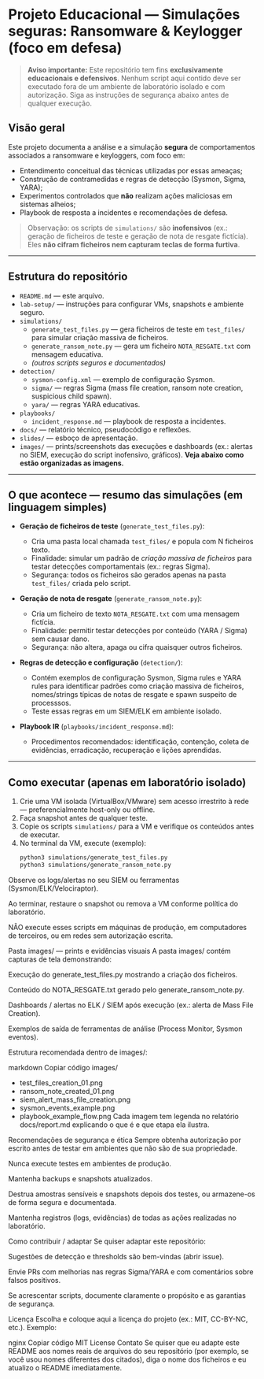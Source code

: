 # Projeto Educacional — Simulações seguras: Ransomware & Keylogger (foco em defesa)

> **Aviso importante:** Este repositório tem fins **exclusivamente educacionais e defensivos**. Nenhum script aqui contido deve ser executado fora de um ambiente de laboratório isolado e com autorização. Siga as instruções de segurança abaixo antes de qualquer execução.

## Visão geral
Este projeto documenta a análise e a simulação **segura** de comportamentos associados a ransomware e keyloggers, com foco em:
- Entendimento conceitual das técnicas utilizadas por essas ameaças;
- Construção de contramedidas e regras de detecção (Sysmon, Sigma, YARA);
- Experimentos controlados que **não** realizam ações maliciosas em sistemas alheios;
- Playbook de resposta a incidentes e recomendações de defesa.

> Observação: os scripts de `simulations/` são **inofensivos** (ex.: geração de ficheiros de teste e geração de nota de resgate fictícia). Eles **não cifram ficheiros nem capturam teclas de forma furtiva**.

---

## Estrutura do repositório
- `README.md` — este arquivo.
- `lab-setup/` — instruções para configurar VMs, snapshots e ambiente seguro.
- `simulations/`
  - `generate_test_files.py` — gera ficheiros de teste em `test_files/` para simular criação massiva de ficheiros.
  - `generate_ransom_note.py` — gera um ficheiro `NOTA_RESGATE.txt` com mensagem educativa.
  - *(outros scripts seguros e documentados)*
- `detection/`
  - `sysmon-config.xml` — exemplo de configuração Sysmon.
  - `sigma/` — regras Sigma (mass file creation, ransom note creation, suspicious child spawn).
  - `yara/` — regras YARA educativas.
- `playbooks/`
  - `incident_response.md` — playbook de resposta a incidentes.
- `docs/` — relatório técnico, pseudocódigo e reflexões.
- `slides/` — esboço de apresentação.
- `images/` — prints/screenshots das execuções e dashboards (ex.: alertas no SIEM, execução do script inofensivo, gráficos). **Veja abaixo como estão organizadas as imagens.**

---

## O que acontece — resumo das simulações (em linguagem simples)
- **Geração de ficheiros de teste** (`generate_test_files.py`):
  - Cria uma pasta local chamada `test_files/` e popula com N ficheiros texto.
  - Finalidade: simular um padrão de *criação massiva de ficheiros* para testar detecções comportamentais (ex.: regras Sigma).
  - Segurança: todos os ficheiros são gerados apenas na pasta `test_files/` criada pelo script.

- **Geração de nota de resgate** (`generate_ransom_note.py`):
  - Cria um ficheiro de texto `NOTA_RESGATE.txt` com uma mensagem fictícia.
  - Finalidade: permitir testar detecções por conteúdo (YARA / Sigma) sem causar dano.
  - Segurança: não altera, apaga ou cifra quaisquer outros ficheiros.

- **Regras de detecção e configuração** (`detection/`):
  - Contém exemplos de configuração Sysmon, Sigma rules e YARA rules para identificar padrões como criação massiva de ficheiros, nomes/strings típicas de notas de resgate e spawn suspeito de processsos.
  - Teste essas regras em um SIEM/ELK em ambiente isolado.

- **Playbook IR** (`playbooks/incident_response.md`):
  - Procedimentos recomendados: identificação, contenção, coleta de evidências, erradicação, recuperação e lições aprendidas.

---

## Como executar (apenas em laboratório isolado)
1. Crie uma VM isolada (VirtualBox/VMware) sem acesso irrestrito à rede — preferencialmente host-only ou offline.  
2. Faça snapshot antes de qualquer teste.  
3. Copie os scripts `simulations/` para a VM e verifique os conteúdos antes de executar.  
4. No terminal da VM, execute (exemplo):
   ```bash
   python3 simulations/generate_test_files.py
   python3 simulations/generate_ransom_note.py
Observe os logs/alertas no seu SIEM ou ferramentas (Sysmon/ELK/Velociraptor).

Ao terminar, restaure o snapshot ou remova a VM conforme política do laboratório.

NÃO execute esses scripts em máquinas de produção, em computadores de terceiros, ou em redes sem autorização escrita.

Pasta images/ — prints e evidências visuais
A pasta images/ contém capturas de tela demonstrando:

Execução do generate_test_files.py mostrando a criação dos ficheiros.

Conteúdo do NOTA_RESGATE.txt gerado pelo generate_ransom_note.py.

Dashboards / alertas no ELK / SIEM após execução (ex.: alerta de Mass File Creation).

Exemplos de saída de ferramentas de análise (Process Monitor, Sysmon eventos).

Estrutura recomendada dentro de images/:

markdown
Copiar código
images/
  - test_files_creation_01.png
  - ransom_note_created_01.png
  - siem_alert_mass_file_creation.png
  - sysmon_events_example.png
  - playbook_example_flow.png
Cada imagem tem legenda no relatório docs/report.md explicando o que é e que etapa ela ilustra.

Recomendações de segurança e ética
Sempre obtenha autorização por escrito antes de testar em ambientes que não são de sua propriedade.

Nunca execute testes em ambientes de produção.

Mantenha backups e snapshots atualizados.

Destrua amostras sensíveis e snapshots depois dos testes, ou armazene-os de forma segura e documentada.

Mantenha registros (logs, evidências) de todas as ações realizadas no laboratório.

Como contribuir / adaptar
Se quiser adaptar este repositório:

Sugestões de detecção e thresholds são bem-vindas (abrir issue).

Envie PRs com melhorias nas regras Sigma/YARA e com comentários sobre falsos positivos.

Se acrescentar scripts, documente claramente o propósito e as garantias de segurança.

Licença
Escolha e coloque aqui a licença do projeto (ex.: MIT, CC-BY-NC, etc.). Exemplo:

nginx
Copiar código
MIT License
Contato
Se quiser que eu adapte este README aos nomes reais de arquivos do seu repositório (por exemplo, se você usou nomes diferentes dos citados), diga o nome dos ficheiros e eu atualizo o README imediatamente.
